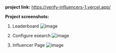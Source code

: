 


**project link:** https://verify-influencers-1.vercel.app/

**Project screenshots:** 

1. Leaderboard
![image](https://github.com/user-attachments/assets/37e89b70-08a2-45dc-8588-b4a12e07a7e8)


2. Configure esearch
![image](https://github.com/user-attachments/assets/2301f4e5-8997-4b5c-a877-fd2a21522e64)

3. Influencer Page
![image](https://github.com/user-attachments/assets/733c95c4-ac09-44bc-ada5-30eea40ed3dc)


